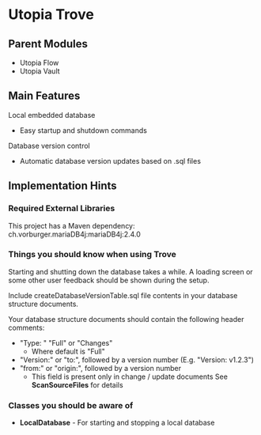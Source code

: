 # Utopia Trove

## Parent Modules
- Utopia Flow
- Utopia Vault

## Main Features
Local embedded database
- Easy startup and shutdown commands

Database version control
- Automatic database version updates based on .sql files

## Implementation Hints

### Required External Libraries
This project has a Maven dependency: ch.vorburger.mariaDB4j:mariaDB4j:2.4.0

### Things you should know when using Trove
Starting and shutting down the database takes a while. A loading screen or some other user feedback 
should be shown during the setup.

Include createDatabaseVersionTable.sql file contents in your database structure documents.

Your database structure documents should contain the following header comments:
- "Type: " "Full" or "Changes"
    - Where default is "Full"
- "Version:" or "to:", followed by a version number (E.g. "Version: v1.2.3")
- "from:" or "origin:", followed by a version number
    - This field is present only in change / update documents
See **ScanSourceFiles** for details

### Classes you should be aware of
- **LocalDatabase** - For starting and stopping a local database